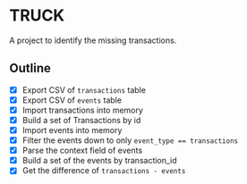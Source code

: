 # TRUCK

A project to identify the missing transactions.

## Outline

- [x] Export CSV of `transactions` table
- [x] Export CSV of `events` table
- [x] Import transactions into memory
- [x] Build a set of Transactions by id
- [x] Import events into memory
- [x] Filter the events down to only `event_type == transactions`
- [x] Parse the context field of events
- [x] Build a set of the events by transaction_id
- [x] Get the difference of `transactions - events`
